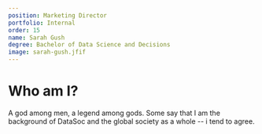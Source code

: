 ```yaml
---
position: Marketing Director
portfolio: Internal
order: 15
name: Sarah Gush
degree: Bachelor of Data Science and Decisions
image: sarah-gush.jfif
---
```

                    
# Who am I?

A god among men, a legend among gods. Some say that I am the background of DataSoc and the global society as a whole -- i tend to agree.

